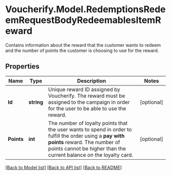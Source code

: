# Voucherify.Model.RedemptionsRedeemRequestBodyRedeemablesItemReward
Contains information about the reward that the customer wants to redeem and the number of points the customer is choosing to use for the reward.

## Properties

Name | Type | Description | Notes
------------ | ------------- | ------------- | -------------
**Id** | **string** | Unique reward ID assigned by Voucherify. The reward must be assigned to the campaign in order for the user to be able to use the reward. | [optional] 
**Points** | **int** | The number of loyalty points that the user wants to spend in order to fulfill the order using a **pay with points** reward. The number of points cannot be higher than the current balance on the loyalty card. | [optional] 

[[Back to Model list]](../../README.md#documentation-for-models) [[Back to API list]](../../README.md#documentation-for-api-endpoints) [[Back to README]](../../README.md)

